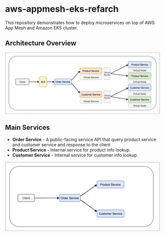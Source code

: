 # aws-appmesh-eks-refarch

This repository demonstrates how to deploy microservices on top of AWS App Mesh and Amazon EKS cluster.



## Architecture Overview

![](images/service-mesh-01.png)



## Main Services

- **Order Service** - A public-facing service API that query product service and customer service and response to the client
- **Product Service** - Internal service for product info lookup.
- **Customer Service** - Internal service for customer info lookup.



![](images/service-mesh-00.png)



